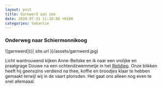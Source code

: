 ```yaml
---
layout: post
title: Garnwerd aan zee
date: 2020-07-31 11:18:00 +0100
categories: Vakantie
---
```


### Onderweg naar Schiermonnikoog

![garnwerd]({{ site.url }}/assets/garnwerd.jpg)

Licht wantrouwend kijken Anne-Beitske en ik naar een vrolijke en praatgrage Douwe na een ochtendzwemmetje in het [Reitdiep](https://nl.m.wikipedia.org/wiki/Reitdiep_(diep)). 
Onze blikken heeft hij geenszins verdiend na thee, koffie en broodjes klaar te hebben gemaakt terwijl wij in de vaart plonsden. Het gaat ons alleen nog even te snel allemaaal.
